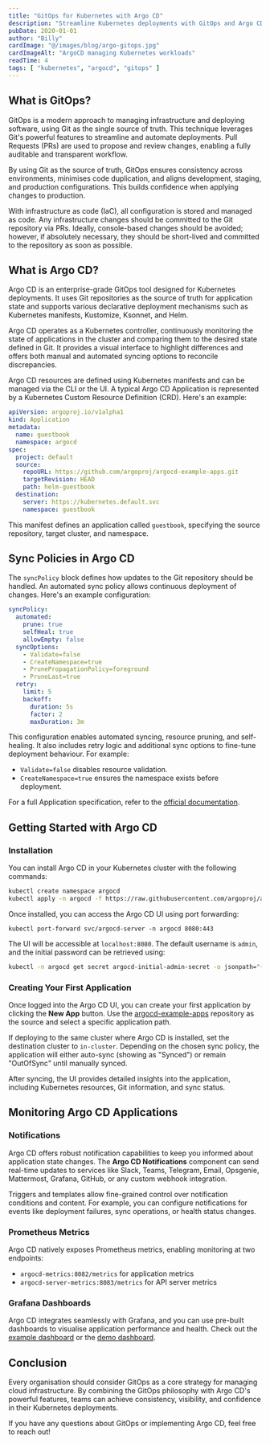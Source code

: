 ```yaml
---
title: "GitOps for Kubernetes with Argo CD"
description: "Streamline Kubernetes deployments with GitOps and Argo CD."
pubDate: 2020-01-01
author: "Billy"
cardImage: "@/images/blog/argo-gitops.jpg"
cardImageAlt: "ArgoCD managing Kubernetes workloads"
readTime: 4
tags: [ "kubernetes", "argocd", "gitops" ]
---
```


## What is GitOps?

GitOps is a modern approach to managing infrastructure and deploying software, using Git as the single source of truth. This technique leverages Git's powerful features to streamline and automate deployments. Pull Requests (PRs) are used to propose and review changes, enabling a fully auditable and transparent workflow. 

By using Git as the source of truth, GitOps ensures consistency across environments, minimises code duplication, and aligns development, staging, and production configurations. This builds confidence when applying changes to production.

With infrastructure as code (IaC), all configuration is stored and managed as code. Any infrastructure changes should be committed to the Git repository via PRs. Ideally, console-based changes should be avoided; however, if absolutely necessary, they should be short-lived and committed to the repository as soon as possible.

## What is Argo CD?

Argo CD is an enterprise-grade GitOps tool designed for Kubernetes deployments. It uses Git repositories as the source of truth for application state and supports various declarative deployment mechanisms such as Kubernetes manifests, Kustomize, Ksonnet, and Helm.

Argo CD operates as a Kubernetes controller, continuously monitoring the state of applications in the cluster and comparing them to the desired state defined in Git. It provides a visual interface to highlight differences and offers both manual and automated syncing options to reconcile discrepancies.

Argo CD resources are defined using Kubernetes manifests and can be managed via the CLI or the UI. A typical Argo CD Application is represented by a Kubernetes Custom Resource Definition (CRD). Here's an example:

```yaml
apiVersion: argoproj.io/v1alpha1
kind: Application
metadata:
  name: guestbook
  namespace: argocd
spec:
  project: default
  source:
    repoURL: https://github.com/argoproj/argocd-example-apps.git
    targetRevision: HEAD
    path: helm-guestbook
  destination:
    server: https://kubernetes.default.svc
    namespace: guestbook
```

This manifest defines an application called `guestbook`, specifying the source repository, target cluster, and namespace. 

## Sync Policies in Argo CD

The `syncPolicy` block defines how updates to the Git repository should be handled. An automated sync policy allows continuous deployment of changes. Here's an example configuration:

```yaml
syncPolicy:
  automated:
    prune: true
    selfHeal: true
    allowEmpty: false
  syncOptions:
    - Validate=false
    - CreateNamespace=true
    - PrunePropagationPolicy=foreground
    - PruneLast=true
  retry:
    limit: 5
    backoff:
      duration: 5s
      factor: 2
      maxDuration: 3m
```

This configuration enables automated syncing, resource pruning, and self-healing. It also includes retry logic and additional sync options to fine-tune deployment behaviour. For example:
- `Validate=false` disables resource validation.
- `CreateNamespace=true` ensures the namespace exists before deployment.

For a full Application specification, refer to the [official documentation](https://argo-cd.readthedocs.io/en/stable/).

## Getting Started with Argo CD

### Installation

You can install Argo CD in your Kubernetes cluster with the following commands:

```bash
kubectl create namespace argocd
kubectl apply -n argocd -f https://raw.githubusercontent.com/argoproj/argo-cd/stable/manifests/install.yaml
```

Once installed, you can access the Argo CD UI using port forwarding:

```
kubectl port-forward svc/argocd-server -n argocd 8080:443
```

The UI will be accessible at `localhost:8080`. The default username is `admin`, and the initial password can be retrieved using:

```bash
kubectl -n argocd get secret argocd-initial-admin-secret -o jsonpath="{.data.password}" | base64 -d
```

### Creating Your First Application

Once logged into the Argo CD UI, you can create your first application by clicking the **New App** button. Use the [argocd-example-apps](https://github.com/argoproj/argocd-example-apps) repository as the source and select a specific application path.

If deploying to the same cluster where Argo CD is installed, set the destination cluster to `in-cluster`. Depending on the chosen sync policy, the application will either auto-sync (showing as "Synced") or remain "OutOfSync" until manually synced.

After syncing, the UI provides detailed insights into the application, including Kubernetes resources, Git information, and sync status.

## Monitoring Argo CD Applications

### Notifications

Argo CD offers robust notification capabilities to keep you informed about application state changes. The **Argo CD Notifications** component can send real-time updates to services like Slack, Teams, Telegram, Email, Opsgenie, Mattermost, Grafana, GitHub, or any custom webhook integration.

Triggers and templates allow fine-grained control over notification conditions and content. For example, you can configure notifications for events like deployment failures, sync operations, or health status changes.

### Prometheus Metrics

Argo CD natively exposes Prometheus metrics, enabling monitoring at two endpoints:
- `argocd-metrics:8082/metrics` for application metrics
- `argocd-server-metrics:8083/metrics` for API server metrics

### Grafana Dashboards

Argo CD integrates seamlessly with Grafana, and you can use pre-built dashboards to visualise application performance and health. Check out the [example dashboard](https://github.com/argoproj/argocd-example-dashboards) or the [demo dashboard](https://demo.argoproj.io).

## Conclusion

Every organisation should consider GitOps as a core strategy for managing cloud infrastructure. By combining the GitOps philosophy with Argo CD's powerful features, teams can achieve consistency, visibility, and confidence in their Kubernetes deployments.

If you have any questions about GitOps or implementing Argo CD, feel free to reach out!

